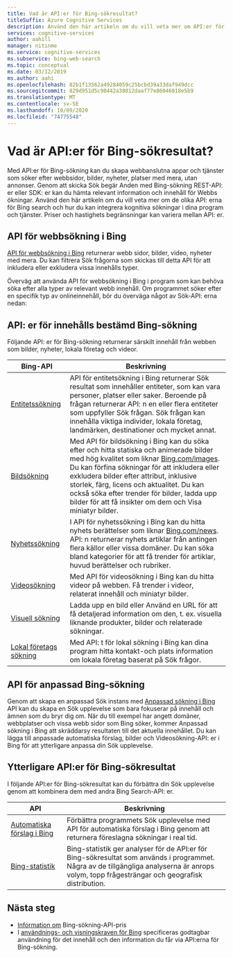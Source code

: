 ```yaml
---
title: Vad är API:er för Bing-sökresultat?
titleSuffix: Azure Cognitive Services
description: Använd den här artikeln om du vill veta mer om API:er för Bing-sökresultat och hur du kan aktivera kognitiva Internets ökningar i dina appar och tjänster.
services: cognitive-services
author: aahill
manager: nitinme
ms.service: cognitive-services
ms.subservice: bing-web-search
ms.topic: conceptual
ms.date: 03/12/2019
ms.author: aahi
ms.openlocfilehash: 82b1f13562a49284059c25bcbd39a33daf949dcc
ms.sourcegitcommit: 829d951d5c90442a38012daaf77e86046018e5b9
ms.translationtype: MT
ms.contentlocale: sv-SE
ms.lasthandoff: 10/09/2020
ms.locfileid: "74775548"
---
```

# <a name="what-are-the-bing-search-apis"></a>Vad är API:er för Bing-sökresultat?

Med API:er för Bing-sökning kan du skapa webbanslutna appar och tjänster som söker efter webbsidor, bilder, nyheter, platser med mera, utan annonser. Genom att skicka Sök begär Anden med Bing-sökning REST-API: er eller SDK: er kan du hämta relevant information och innehåll för Webbs ökningar. Använd den här artikeln om du vill veta mer om de olika API: erna för Bing search och hur du kan integrera kognitiva sökningar i dina program och tjänster. Priser och hastighets begränsningar kan variera mellan API: er.

## <a name="the-bing-web-search-api"></a>API för webbsökning i Bing

[API för webbsökning i Bing](../Bing-Web-Search/overview.md) returnerar webb sidor, bilder, video, nyheter med mera. Du kan filtrera Sök frågorna som skickas till detta API för att inkludera eller exkludera vissa innehålls typer.

Överväg att använda API för webbsökning i Bing i program som kan behöva söka efter alla typer av relevant webb innehåll. Om programmet söker efter en specifik typ av onlineinnehåll, bör du överväga något av Sök-API: erna nedan:

## <a name="content-specific-bing-search-apis"></a>API: er för innehålls bestämd Bing-sökning

Följande API: er för Bing-sökning returnerar särskilt innehåll från webben som bilder, nyheter, lokala företag och videor.

| Bing-API | Beskrivning |
| -- | -- |
| [Entitetssökning](../Bing-Entities-Search/overview.md) | API för entitetsökning i Bing returnerar Sök resultat som innehåller entiteter, som kan vara personer, platser eller saker. Beroende på frågan returnerar API: n en eller flera entiteter som uppfyller Sök frågan. Sök frågan kan innehålla viktiga individer, lokala företag, landmärken, destinationer och mycket annat. |
| [Bildsökning](../Bing-Image-Search/overview.md) | Med API för bildsökning i Bing kan du söka efter och hitta statiska och animerade bilder med hög kvalitet som liknar [Bing.com/images](https://www.Bing.com/images). Du kan förfina sökningar för att inkludera eller exkludera bilder efter attribut, inklusive storlek, färg, licens och aktualitet. Du kan också söka efter trender för bilder, ladda upp bilder för att få insikter om dem och Visa miniatyr bilder. |
| [Nyhetssökning](../Bing-News-Search/search-the-web.md) | I API för nyhetssökning i Bing kan du hitta nyhets berättelser som liknar [Bing.com/news](https://www.Bing.com/news). API: n returnerar nyhets artiklar från antingen flera källor eller vissa domäner. Du kan söka bland kategorier för att få trender för artiklar, huvud berättelser och rubriker. |
| [Videosökning](../Bing-Video-Search/overview.md) | Med API för videosökning i Bing kan du hitta videor på webben. Få trender i videor, relaterat innehåll och miniatyr bilder. |
| [Visuell sökning](../Bing-visual-search/overview.md) | Ladda upp en bild eller Använd en URL för att få detaljerad information om den, t. ex. visuella liknande produkter, bilder och relaterade sökningar. |
 [Lokal företags sökning](../bing-local-business-search/overview.md) | Med API: t för lokal sökning i Bing kan dina program hitta kontakt-och plats information om lokala företag baserat på Sök frågor. |

## <a name="the-bing-custom-search-api"></a>API för anpassad Bing-sökning

Genom att skapa en anpassad Sök instans med [Anpassad sökning i Bing](../Bing-Custom-Search/overview.md) API kan du skapa en Sök upplevelse som bara fokuserar på innehåll och ämnen som du bryr dig om. När du till exempel har angett domäner, webbplatser och vissa webb sidor som Bing söker, kommer Anpassad sökning i Bing att skräddarsy resultaten till det aktuella innehållet. Du kan lägga till anpassade automatiska förslag, bilder och Videosökning-API: er i Bing för att ytterligare anpassa din Sök upplevelse.

## <a name="additional-bing-search-apis"></a>Ytterligare API:er för Bing-sökresultat

I följande API:er för Bing-sökresultat kan du förbättra din Sök upplevelse genom att kombinera dem med andra Bing Search-API: er.

| API | Beskrivning |
| -- | -- |
| [Automatiska förslag i Bing](../Bing-Autosuggest/get-suggested-search-terms.md) | Förbättra programmets Sök upplevelse med API för automatiska förslag i Bing genom att returnera föreslagna sökningar i real tid.  |
| [Bing-statistik](bing-web-stats.md) | Bing-statistik ger analyser för de API:er för Bing-sökresultat som används i programmet. Några av de tillgängliga analyserna är anrops volym, topp frågesträngar och geografisk distribution. |

## <a name="next-steps"></a>Nästa steg

* [Information om](https://azure.microsoft.com/pricing/details/cognitive-services/search-api/) Bing-sökning-API-pris
* I [användnings- och visningskraven för Bing](./use-display-requirements.md) specificeras godtagbar användning för det innehåll och den information du får via API:erna för Bing-sökning.
